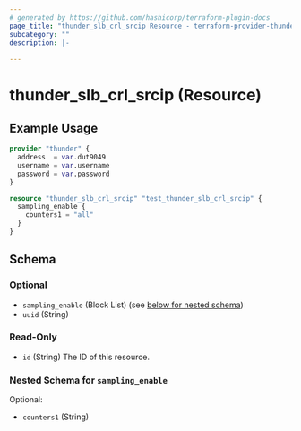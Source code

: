 ```yaml
---
# generated by https://github.com/hashicorp/terraform-plugin-docs
page_title: "thunder_slb_crl_srcip Resource - terraform-provider-thunder"
subcategory: ""
description: |-
  
---
```


# thunder_slb_crl_srcip (Resource)



## Example Usage

```terraform
provider "thunder" {
  address  = var.dut9049
  username = var.username
  password = var.password
}

resource "thunder_slb_crl_srcip" "test_thunder_slb_crl_srcip" {
  sampling_enable {
    counters1 = "all"
  }
}
```

<!-- schema generated by tfplugindocs -->
## Schema

### Optional

- `sampling_enable` (Block List) (see [below for nested schema](#nestedblock--sampling_enable))
- `uuid` (String)

### Read-Only

- `id` (String) The ID of this resource.

<a id="nestedblock--sampling_enable"></a>
### Nested Schema for `sampling_enable`

Optional:

- `counters1` (String)


